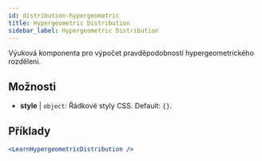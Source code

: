 ```yaml
---
id: distribution-hypergeometric
title: Hypergeometric Distribution
sidebar_label: Hypergeometric Distribution
---
```


Výuková komponenta pro výpočet pravděpodobností hypergeometrického rozdělení.

## Možnosti

* __style__ | `object`: Řádkové styly CSS. Default: `{}`.


## Příklady

```jsx live
<LearnHypergeometricDistribution />
```

